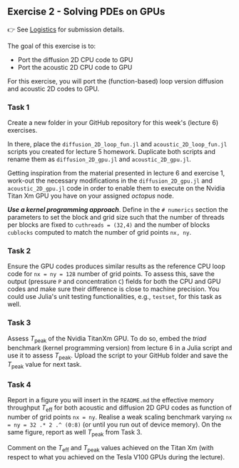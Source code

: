 <!--This file was generated, do not modify it.-->
## Exercise 2 - **Solving PDEs on GPUs**

👉 See [Logistics](/logistics/#submission) for submission details.

The goal of this exercise is to:
- Port the diffusion 2D CPU code to GPU
- Port the acoustic 2D CPU code to GPU

For this exercise, you will port the (function-based) loop version diffusion and acoustic 2D codes to GPU.

### Task 1

Create a new folder in your GitHub repository for this week's (lecture 6) exercises.

In there, place the `diffusion_2D_loop_fun.jl` and `acoustic_2D_loop_fun.jl` scripts you created for lecture 5 homework. Duplicate both scripts and rename them as `diffusion_2D_gpu.jl` and `acoustic_2D_gpu.jl`.

Getting inspiration from the material presented in lecture 6 and exercise 1, work-out the necessary modifications in the `diffusion_2D_gpu.jl` and `acoustic_2D_gpu.jl` code in order to enable them to execute on the Nvidia Titan Xm GPU you have on your assigned *octopus* node.

_**Use a kernel programming approach**_. Define in the `# numerics` section the parameters to set the block and grid size such that the number of threads per blocks are fixed to `cuthreads = (32,4)` and the number of blocks `cublocks` computed to match the number of grid points `nx, ny`.

### Task 2

Ensure the GPU codes produces similar results as the reference CPU loop code for `nx = ny = 128` number of grid points. To assess this, save the output (pressure `P` and concentration `C`) fields for both the CPU and GPU codes and make sure their difference is close to machine precision. You could use Julia's unit testing functionalities, e.g., `testset`, for this task as well.

### Task 3

Assess $T_\mathrm{peak}$ of the Nvidia TitanXm GPU. To do so, embed the *triad* benchmark (kernel programming version) from lecture 6 in a Julia script and use it to assess $T_\mathrm{peak}$. Upload the script to your GitHub folder and save the $T_\mathrm{peak}$ value for next task.

### Task 4

Report in a figure you will insert in the `README.md` the effective memory throughput $T_\mathrm{eff}$ for both acoustic and diffusion 2D GPU codes as function of number of grid points `nx = ny`. Realise a weak scaling benchmark varying `nx = ny = 32 .* 2 .^ (0:8)` (or until you run out of device memory). On the same figure, report as well $T_\mathrm{peak}$ from Task 3.

Comment on the $T_\mathrm{eff}$ and $T_\mathrm{peak}$ values achieved on the Titan Xm (with respect to what you achieved on the Tesla V100 GPUs during the lecture).

